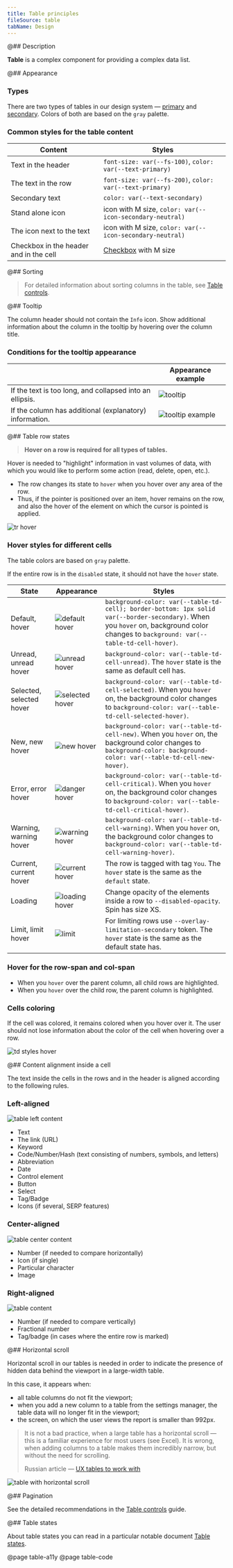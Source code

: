 ```yaml
---
title: Table principles
fileSource: table
tabName: Design
---
```


@## Description

**Table** is a complex component for providing a complex data list.

@## Appearance

### Types

There are two types of tables in our design system — [primary](../table-primary/) and [secondary](../table-secondary/). Colors of both are based on the `gray` palette.

### Common styles for the table content

| Content                                | Styles                                     |
| -------------------------------------- | ------------------------------------------ |
| Text in the header                     | `font-size: var(--fs-100)`, `color: var(--text-primary)` |
| The text in the row                    | `font-size: var(--fs-200)`, `color: var(--text-primary)` |
| Secondary text                         | `color: var(--text-secondary)`                  |
| Stand alone icon                       | icon with M size, `color: var(--icon-secondary-neutral)`    |
| The icon next to the text              | icon with M size, `color: var(--icon-secondary-neutral)`    |
| Checkbox in the header and in the cell | [Checkbox](/components/checkbox/) with M size  |

@## Sorting

> For detailed information about sorting columns in the table, see [Table controls](/table-group/table-controls/).

@## Tooltip

The column header should not contain the `Info` icon. Show additional information about the column in the tooltip by hovering over the column title.

### Conditions for the tooltip appearance

|                                                          | Appearance example                       |
| -------------------------------------------------------- | ---------------------------------------- |
| If the text is too long, and collapsed into an ellipsis. | ![tooltip](static/tooltip-1.png)         |
| If the column has additional (explanatory) information.  | ![tooltip example](static/tooltip-2.png) |

@## Table row states

> **Hover on a row is required for all types of tables.**

Hover is needed to "highlight" information in vast volumes of data, with which you would like to perform some action (read, delete, open, etc.).

- The row changes its state to `hover` when you hover over any area of the row.
- Thus, if the pointer is positioned over an item, hover remains on the row, and also the hover of the element on which the cursor is pointed is applied.

![tr hover](static/tr-hover-all.png)

### Hover styles for different cells

The table colors are based on `gray` palette.

If the entire row is in the `disabled` state, it should not have the `hover` state.

| State                    | Appearance                                   | Styles                                                                                                                                                                          |
| ------------------------ | -------------------------------------------- | ------------------------------------------------------------------------------------------------------------------------------------------------------------------------------- |
| Default, hover           | ![default hover](static/default-hover.png)   | `background-color: var(--table-td-cell); border-bottom: 1px solid var(--border-secondary)`. When you `hover` on, background color changes to `background: var(--table-td-cell-hover)`. |
| Unread, unread hover     | ![unread hover](static/unread-hover.png)     | `background-color: var(--table-td-cell-unread)`. The `hover` state is the same as default cell has.                                                                                                |
| Selected, selected hover | ![selected hover](static/selected-hover.png) | `background-color: var(--table-td-cell-selected)`. When you `hover` on, the background color changes to `background-color: var(--table-td-cell-selected-hover)`.                                                              |
| New, new hover           | ![new hover](static/new-hover.png)           | `background-color: var(--table-td-cell-new)`. When you `hover` on, the background color changes to `background-color: background-color: var(--table-td-cell-new-hover)`.                                          |
| Error, error hover       | ![danger hover](static/danger-hover.png)     | `background-color: var(--table-td-cell-critical)`. When you `hover` on, the background color changes to `background-color: var(--table-td-cell-critical-hover)`.                                                                |
| Warning, warning hover   | ![warning hover](static/warning-hover.png)   | `background-color: var(--table-td-cell-warning)`. When you `hover` on, the background color changes to `background-color: var(--table-td-cell-warning-hover)`.                                                          |
| Current, current hover   | ![current hover](static/current-hover.png)   | The row is tagged with tag `You`. The `hover` state is the same as the `default` state.                                                                                         |
| Loading                  | ![loading hover](static/loading-hover.png)   | Change opacity of the elements inside a row to `--disabled-opacity`. Spin has size XS.                                                                                                                           |
| Limit, limit hover       | ![limit](static/limit.png)                   | For limiting rows use `--overlay-limitation-secondary` token. The `hover` state is the same as the default state has.                                                |

### Hover for the row-span and col-span

- When you `hover` over the parent column, all child rows are highlighted.
- When you `hover` over the child row, the parent column is highlighted.

### Cells coloring

If the cell was colored, it remains colored when you hover over it. The user should not lose information about the color of the cell when hovering over a row.

![td styles hover](static/td-style-hover.png)

@## Content alignment inside a cell

The text inside the cells in the rows and in the header is aligned according to the following rules.

### Left-aligned

![table left content](static/table-left.png)

- Text
- The link (URL)
- Keyword
- Code/Number/Hash (text consisting of numbers, symbols, and letters)
- Abbreviation
- Date
- Control element
- Button
- Select
- Tag/Badge
- Icons (if several, SERP features)

### Center-aligned

![table center content](static/table-center.png)

- Number (if needed to compare horizontally)
- Icon (if single)
- Particular character
- Image

### Right-aligned

![table content](static/table-right.png)

- Number (if needed to compare vertically)
- Fractional number
- Tag/badge (in cases where the entire row is marked)

@## Horizontal scroll

Horizontal scroll in our tables is needed in order to indicate the presence of hidden data behind the viewport in a large-width table.

In this case, it appears when:

- all table columns do not fit the viewport;
- when you add a new column to a table from the settings manager, the table data will no longer fit in the viewport;
- the screen, on which the user views the report is smaller than 992px.

> It is not a bad practice, when a large table has a horizontal scroll — this is a familiar experience for most users (see Excel). It is wrong, when adding columns to a table makes them incredibly narrow, but without the need for scrolling.
>
> Russian article — [UX tables to work with](https://designpub.ru/ux-%D1%82%D0%B0%D0%B1%D0%BB%D0%B8%D1%86-%D1%81-%D0%BA%D0%BE%D1%82%D0%BE%D1%80%D1%8B%D0%BC%D0%B8-%D1%80%D0%B0%D0%B1%D0%BE%D1%82%D0%B0%D1%8E%D1%82-%D1%87%D0%B0%D1%81%D1%82%D1%8C-1-%D0%BF%D1%80%D0%BE%D1%81%D0%BC%D0%BE%D1%82%D1%80-%D0%B4%D0%B0%D0%BD%D0%BD%D1%8B%D1%85-5ea60df37f12)

![table with horizontal scroll](static/scroll-horizontal.png)

@## Pagination

See the detailed recommendations in the [Table controls](/table-group/table-controls/#acbb81) guide.

@## Table states

About table states you can read in a particular notable document [Table states](/table-group/table-states/).

@page table-a11y
@page table-code
